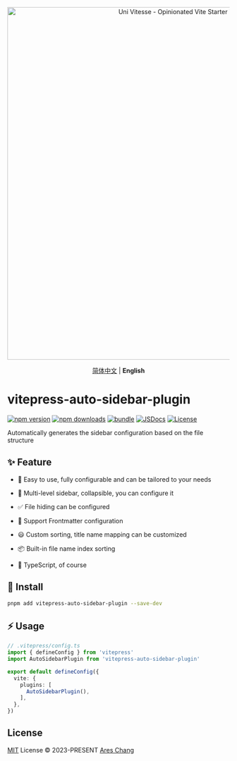 <p align='center'>
  <img src='https://github.com/Ares-Chang/vitepress-auto-sidebar-plugin/assets/36911513/1113f4d7-d674-4f41-aefa-1970afc26a8e' alt='Uni Vitesse - Opinionated Vite Starter Template' width='800'/>
</p>

<p align='center'>
  <a href="https://github.com/Ares-Chang/vitepress-auto-sidebar-plugin/blob/master/README.zh-CN.md">简体中文</a> | <b>English</b>
</p>

# vitepress-auto-sidebar-plugin

[![npm version][npm-version-src]][npm-version-href]
[![npm downloads][npm-downloads-src]][npm-downloads-href]
[![bundle][bundle-src]][bundle-href]
[![JSDocs][jsdocs-src]][jsdocs-href]
[![License][license-src]][license-href]

Automatically generates the sidebar configuration based on the file structure

## ✨ Feature

- 🎨 Easy to use, fully configurable and can be tailored to your needs

- 📑 Multi-level sidebar, collapsible, you can configure it

- ✅ File hiding can be configured

- 🤖 Support Frontmatter configuration

- 😃 Custom sorting, title name mapping can be customized

- 📦 Built-in file name index sorting

- 🦾 TypeScript, of course

## 🚀 Install

```bash
pnpm add vitepress-auto-sidebar-plugin --save-dev
```

## ⚡️ Usage

```ts
// .vitepress/config.ts
import { defineConfig } from 'vitepress'
import AutoSidebarPlugin from 'vitepress-auto-sidebar-plugin'

export default defineConfig({
  vite: {
    plugins: [
      AutoSidebarPlugin(),
    ],
  },
})
```

## License

[MIT](./LICENSE) License © 2023-PRESENT [Ares Chang](https://github.com/Ares-Chang)

<!-- Badges -->

[npm-version-src]: https://img.shields.io/npm/v/vitepress-auto-sidebar-plugin?style=flat&colorA=080f12&colorB=1fa669
[npm-version-href]: https://npmjs.com/package/vitepress-auto-sidebar-plugin
[npm-downloads-src]: https://img.shields.io/npm/dm/vitepress-auto-sidebar-plugin?style=flat&colorA=080f12&colorB=1fa669
[npm-downloads-href]: https://npmjs.com/package/vitepress-auto-sidebar-plugin
[bundle-src]: https://img.shields.io/bundlephobia/minzip/vitepress-auto-sidebar-plugin?style=flat&colorA=080f12&colorB=1fa669&label=minzip
[bundle-href]: https://bundlephobia.com/result?p=vitepress-auto-sidebar-plugin
[license-src]: https://img.shields.io/github/license/Ares-Chang/vitepress-auto-sidebar-plugin.svg?style=flat&colorA=080f12&colorB=1fa669
[license-href]: https://github.com/Ares-Chang/vitepress-auto-sidebar-plugin/blob/master/LICENSE
[jsdocs-src]: https://img.shields.io/badge/jsdocs-reference-080f12?style=flat&colorA=080f12&colorB=1fa669
[jsdocs-href]: https://www.jsdocs.io/package/vitepress-auto-sidebar-plugin
